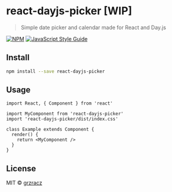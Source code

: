 # react-dayjs-picker [WIP]

> Simple date picker and calendar made for React and Day.js

[![NPM](https://img.shields.io/npm/v/react-dayjs-picker.svg)](https://www.npmjs.com/package/react-dayjs-picker) [![JavaScript Style Guide](https://img.shields.io/badge/code_style-standard-brightgreen.svg)](https://standardjs.com)

## Install

```bash
npm install --save react-dayjs-picker
```

## Usage

```tsx
import React, { Component } from 'react'

import MyComponent from 'react-dayjs-picker'
import 'react-dayjs-picker/dist/index.css'

class Example extends Component {
  render() {
    return <MyComponent />
  }
}
```

## License

MIT © [grzracz](https://github.com/grzracz)
